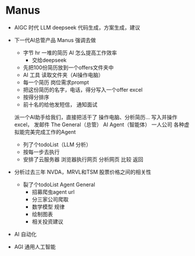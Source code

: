 # Manus

- AIGC 时代
  LLM deepseek
  代码生成，方案生成，建议
- 下一代AI总管产品
  Manus 强调去做
  - 字节 hr
    一堆的简历 AI 怎么提高工作效率
    - 交给deepseek
  - 先把100份简历放到一个offers文件夹中
  - AI 工具 读取文件夹（AI操作电脑）
  - 每一个简历 岗位需求prompt
  - 把这份简历的名字，电话，得分写入一个offer excel
  - 按得分排序
  - 前十名的给他发短信， 通知面试

  派一个AI助手给我们，直接把活干了
  操作电脑、分析简历... 写入并操作excel， 发邮件
  The General（总管） AI Agent（智能体）
  一人公司
  各种虚拟能完美完成工作的Agent
  - 列了个todoList（LLM 分析）
  - 按每一步去执行
  - 安排了云服务器
    浏览器执行网页
    分析网页
    比较
    返回

- 分析过去三年 NVDA，MRVL和TSM 股票价格之间的相关性
  - 裂了个todoList
    Agent General
    - 招募爬虫agent url
    - 分三家公司爬取
    - 数学模型 规律
    - 绘制图表
    - 相关投资建议

- AI 自动化

- AGI 通用人工智能
  